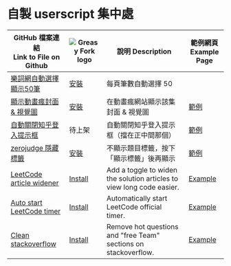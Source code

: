 # 自製 userscript 集中處

|GitHub 檔案連結<br>Link to File on Github |![Greasy Fork logo](https://raw.githubusercontent.com/JasonBarnabe/greasyfork/master/public/images/blacklogo32.png 'Greasy Fork 連結')|說明 Description|範例網頁<br>Example Page|
|-|-|-|-|
|[樂詞網自動選擇顯示50筆](./naer-words__list50.js)|[安裝](https://greasyfork.org/zh-TW/scripts/455352-樂詞網自動選擇顯示-50-筆)|每頁筆數自動選擇 50|
|[顯示動畫瘋封面 & 視覺圖](./ani-gamer__show-cover.js)|[安裝](https://greasyfork.org/zh-TW/scripts/454906-顯示動畫瘋封面-視覺圖)|在動畫瘋網站顯示該集封面 & 視覺圖|[範例](https://ani.gamer.com.tw/animeVideo.php?sn=31941)|
|[自動關閉知乎登入提示框](./zhihu__close-login-prompt.js)|待上架|自動關閉知乎登入提示框（擋在正中間那個）|[範例](https://zhuanlan.zhihu.com/p/341637818)|
|[zerojudge 隱藏標籤](./zerojudge__hide-tags.js)|[安裝](https://greasyfork.org/zh-TW/scripts/457677-zerojudge-隱藏標籤)|不顯示題目標籤，按下「顯示標籤」後再顯示|[範例](https://zerojudge.tw/ShowProblem?problemid=j123)
|[LeetCode article widener](./leetcode__article-widener.js)|[Install](https://greasyfork.org/scripts/456504-leetcode-solution-article-widener)|Add a toggle to widen the solution articles to view long code easier.|[Example](https://leetcode.com/problems/brick-wall/solutions/888577/intuitive-explanation-in-c-java-w-pictures-w-comments/)
|[Auto start LeetCode timer](./leetcode__auto-timer.js)|[Install](https://greasyfork.org/scripts/456982-auto-start-leetcode-timer)|Automatically start LeetCode official timer.|[Example](https://leetcode.com/problems/possible-bipartition/)|
|[Clean stackoverflow](./stackoverflow__clean.js)|[Install](https://greasyfork.org/scripts/460699-clean-stackoverflow)|Remove hot questions and "free Team" sections on stackoverflow.|[Example](https://stackoverflow.com/questions/41460/what-are-the-differences-between-gpl-v2-and-gpl-v3-licenses)|

